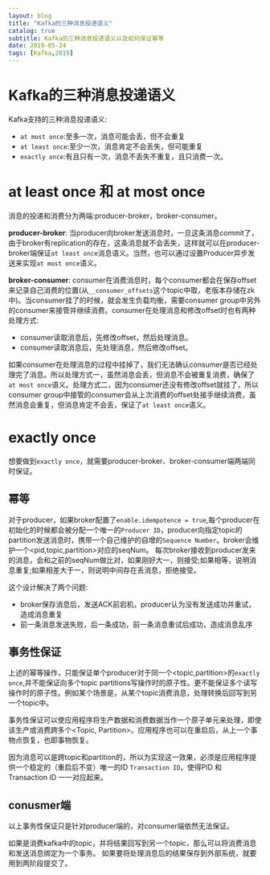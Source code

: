 ```yaml
---
layout: blog
title: "Kafka的三种消息投递语义"
catalog: true
subtitle: Kafka的三种消息投递语义以及如何保证幂等
date: 2019-05-24
tags: [Kafka,2019]
---
```

# Kafka的三种消息投递语义
Kafka支持的三种消息投递语义:
+ `at most once`:至多一次，消息可能会丢，但不会重复
+ `at least once`:至少一次，消息肯定不会丢失，但可能重复
+ `exactly once`:有且只有一次，消息不丢失不重复，且只消费一次。

# at least once 和 at most once
消息的投递和消费分为两端:producer-broker，broker-consumer。

<B>producer-broker</B>: 当producer向broker发送消息时，一旦这条消息commit了，由于broker有replication的存在，这条消息就不会丢失，这样就可以在producer-broker端保证`at least once`消息语义。当然，也可以通过设置Producer异步发送来实现`at most once`语义。

<B>broker-consumer</B>: consumer在消费消息时，每个consumer都会在保存offset来记录自己消费的位置(从`__consumer_offsets`这个topic中取，老版本存储在zk中)。当consumer挂了的时候，就会发生负载均衡，需要consumer group中另外的consumer来接管并继续消费。consumer在处理消息和修改offset时也有两种处理方式:
+ consumer读取消息后，先修改offset，然后处理消息。
+ consumer读取消息后，先处理消息，然后修改offset。

如果consumer在处理消息的过程中挂掉了，我们无法确认consumer是否已经处理完了消息。所以处理方式一，虽然消息会丢，但消息不会被重复消费，确保了`at most once`语义。处理方式二，因为consumer还没有修改offset就挂了，所以consumer group中接管的consumer会从上次消费的offset处接手继续消费，虽然消息会重复，但消息肯定不会丢，保证了`at least once`语义。

# exactly once
想要做到`exactly once`，就需要producer-broker、broker-consumer端两端同时保证。

## 幂等
对于producer，如果broker配置了`enable.idempotence = true`,每个producer在初始化的时候都会被分配一个唯一的`Producer ID`，producer向指定topic的partition发送消息时，携带一个自己维护的自增的`Sequence Number`。broker会维护一个<pid,topic,partition>对应的seqNum。
每次broker接收到producer发来的消息，会和之前的seqNum做比对，如果刚好大一，则接受;如果相等，说明消息重复;如果相差大于一，则说明中间存在丢消息，拒绝接受。

这个设计解决了两个问题:
+ broker保存消息后，发送ACK前宕机，producer认为没有发送成功并重试，造成消息重复
+ 前一条消息发送失败，后一条成功，前一条消息重试后成功，造成消息乱序

## 事务性保证
上述的幂等操作，只能保证单个producer对于同一个<topic,partition>的`exactly once`,并不能保证向多个topic partitions写操作时的原子性。更不能保证多个读写操作时的原子性。例如某个场景是，从某个topic消费消息，处理转换后回写到另一个topic中。

事务性保证可以使应用程序将生产数据和消费数据当作一个原子单元来处理，即使该生产或消费跨多个<Topic, Partition>。应用程序也可以在重启后，从上一个事物点恢复，也即事物恢复。

因为消息可以是跨topic和partition的，所以为实现这一效果，必须是应用程序提供一个稳定的（重启后不变）唯一的ID `Transaction ID`，使得PID 和 Transaction ID 一一对应起来。   

## conusmer端
以上事务性保证只是针对producer端的，对consumer端依然无法保证。

如果是消费kafka中的topic，并将结果回写到另一个topic，那么可以将消费消息和发送消息绑定为一个事务。
如果要将处理消息后的结果保存到外部系统，就要用到两阶段提交了。




